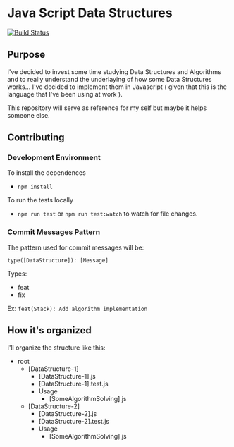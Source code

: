 # Java Script Data Structures

[![Build Status](https://travis-ci.com/frangelli/javascript-data-structures.svg?branch=master)](https://travis-ci.com/frangelli/javascript-data-structures)

## Purpose

I've decided to invest some time studying Data Structures and Algorithms and to really understand the underlaying of how some Data Structures works... I've decided to implement them in Javascript ( given that this is the language that I've been using at work ).

This repository will serve as reference for my self but maybe it helps someone else.

## Contributing

### Development Environment

To install the dependences

- `npm install`

To run the tests locally

- `npm run test` or `npm run test:watch` to watch for file changes.

### Commit Messages Pattern

The pattern used for commit messages will be:

`type([DataStructure]): [Message]`

Types:

- feat
- fix

Ex: `feat(Stack): Add algorithm implementation`

## How it's organized

I'll organize the structure like this:

- root
  - [DataStructure-1]
    - [DataStructure-1].js
    - [DataStructure-1].test.js
    - Usage
      - [SomeAlgorithmSolving].js
  - [DataStructure-2]
    - [DataStructure-2].js
    - [DataStructure-2].test.js
    - Usage
      - [SomeAlgorithmSolving].js

